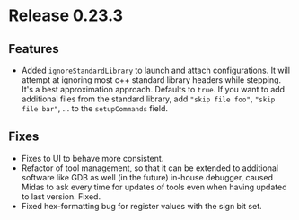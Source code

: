 # Release 0.23.3

## Features
- Added `ignoreStandardLibrary` to launch and attach configurations. It will attempt at ignoring most c++ standard library headers while stepping. It's a best approximation approach. Defaults to `true`. If you want to add additional files from the standard library, add `"skip file foo"`, `"skip file bar"`, ... to the `setupCommands` field.


## Fixes
- Fixes to UI to behave more consistent.
- Refactor of tool management, so that it can be extended to additional software like GDB as well (in the future) in-house debugger, caused Midas to ask every time for updates of tools even when having updated to last version. Fixed.
- Fixed hex-formatting bug for register values with the sign bit set.